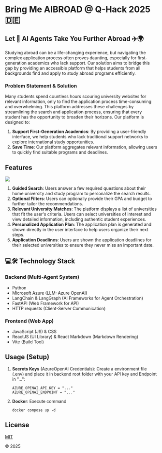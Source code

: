 # Bring Me **AI**BROAD @ Q-Hack 2025 🇩🇪 

## Let 🤖 AI Agents Take You Further Abroad ✈️🌍 
Studying abroad can be a life-changing experience, but navigating the complex application process often proves daunting, especially for first-generation academics who lack support. Our solution aims to bridge this gap by providing an accessible platform that helps students from all backgrounds find and apply to study abroad programs efficiently.

### Problem Statement & Solution
Many students spend countless hours scouring university websites for relevant information, only to find the application process time-consuming and overwhelming. This platform addresses these challenges by streamlining the search and application process, ensuring that every student has the opportunity to broaden their horizons. Our platform is designed to:
1. **Support First-Generation Academics**: By providing a user-friendly interface, we help students who lack traditional support networks to explore international study opportunities.
2. **Save Time**: Our platform aggregates relevant information, allowing users to quickly find suitable programs and deadlines.

## Features
![](./assets/Bring_me_Aibroad_preview.gif) 

1. **Guided Search**:
Users answer a few required questions about their home university and study program to personalize the search results.
2. **Optional Filters**:
Users can optionally provide their GPA and budget to further tailor the recommendations.
3. **Relevant University Matches**:
The platform displays a list of universities that fit the user's criteria. Users can select universities of interest and view detailed information, including authentic student experiences.
4. **Personalized Application Plan**:
The application plan is generated and shown directly in the user interface to help users organize their next steps.
5. **Application Deadlines**:
Users are shown the application deadlines for their selected universities to ensure they never miss an important date.

## 💻🛠️ Technology Stack
### Backend (Multi-Agent System)
- Python
- Microsoft Azure (LLM: Azure OpenAI)
- LangChain & LangGraph (AI Frameworks for Agent Orchestration)
- FastAPI (Web Framework for API)
- HTTP requests (Client-Server Communication)
### Frontend (Web App)
- JavaScript (JS) & CSS
- ReactJS (UI Library) & React Markdown (Markdown Rendering)
- Vite (Build Tool)

## Usage (Setup)   
1. **Secrets Keys** (AzureOpenAI Credentials):
Create a environment file (.env) and place it in backend root folder with your API key and Endpoint in "...":
   ```
   AZURE_OPENAI_API_KEY = "..."
   AZURE_OPENAI_ENDPOINT = "..."
   ```
2. **Docker**:
   Execute command
   ```
   docker compose up -d
   ```

## License
[MIT](https://choosealicense.com/licenses/mit/)

© 2025
